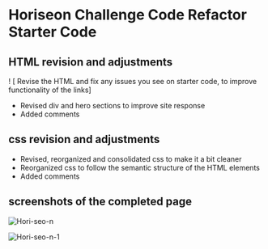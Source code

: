 # Horiseon Challenge Code Refactor Starter Code

## HTML revision and adjustments
! [ Revise the HTML and fix any issues you see on starter code, to improve functionality of the links]
* Revised div and hero sections to improve site response
* Added comments


## css revision and adjustments
* Revised, reorganized and consolidated css to make it a bit cleaner 
* Reorganized css to follow the semantic structure of the HTML elements
* Added comments


## screenshots of the completed page

![Hori-seo-n](HoriseonChllng1/horiseon-challenge/Develop/assets/images/Hori-seo-n.png)


![Hori-seo-n-1](HoriseonChllng1/horiseon-challenge/Develop/assets/images/Hori-seo-n-1.png)
